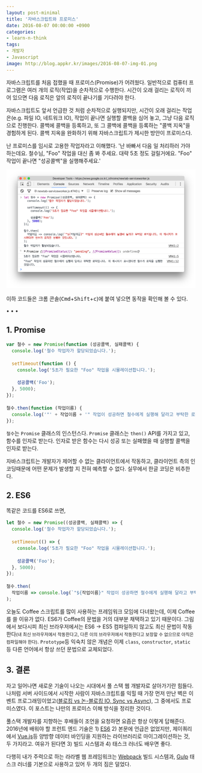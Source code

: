 ```yaml
---
layout: post-minimal
title: '자바스크립트와 프로미스' 
date: 2016-08-07 00:00:00 +0900
categories:
- learn-n-think
tags:
- 개발자
- Javascript
image: http://blog.appkr.kr/images/2016-08-07-img-01.png
---
```


자바스크립트를 처음 접했을 때 프로미스(Promise)가 어려웠다. 일반적으로 컴퓨터 프로그램은 여러 개의 로직(작업)을 순차적으로 수행한다. 시간이 오래 걸리는 로직이 끼어 있으면 다음 로직은 앞의 로직이 끝나기를 기다려야 한다. 

자바스크립트도 앞서 언급한 것 처럼 순차적으로 실행되지만, 시간이 오래 걸리는 작업은(e.g. 파일 IO, 네트워크 IO), 작업이 끝나면 실행할 콜백을 심어 놓고, 그냥 다음 로직으로 진행한다. 콜백에 콜백을 등록하고, 또 그 콜백에 콜백을 등록하는 "콜백 지옥"을 경험하게 된다. 콜백 지옥을 완화하기 위해 자바스크립트가 제시한 방안이 프로미스다. 

난 프로미스를 임시로 고용한 작업자라고 이해했다. '난 바빠서 다음 일 처리하러 가야 하는데요. 철수님, "Foo" 작업을 대신 좀 봐 주세요. 대략 5초 정도 걸릴거에요. "Foo" 작업이 끝나면 "성공콜백"을 실행해주세요.'

[![Promise](/images/2016-08-07-img-01.png)](/images/2016-08-07-img-01.png)

이하 코드들은 크롬 콘솔(<kbd>Cmd</kbd>+<kbd>Shift</kbd>+<kbd>c</kbd>)에 붙여 넣으면 동작을 확인해 볼 수 있다.

<!--more-->
<div class="spacer">• • •</div>

## 1. Promise

```javascript
var 철수 = new Promise(function (성공콜백, 실패콜백) {
  console.log('철수 작업자가 할당되었습니다.');
  
  setTimeout(function () {
    console.log('5초가 필요한 "Foo" 작업을 시뮬레이션합니다.');
    
    성공콜백('Foo');
  }, 5000);
});

철수.then(function (작업이름) {
  console.log('"' + 작업이름 + '" 작업이 성공하면 철수에게 실행해 달라고 부탁한 로직입니다. 이 메시지가 표시된다면 철수가 로직을 실행한 것입니다.');
});
```

`철수`는 `Promise` 클래스의 인스턴스다. `Promise` 클래스는 `then()` API를 가지고 있고, 함수를 인자로 받는다. 인자로 받은 함수는 다시 성공 또는 실패했을 때 실행할 콜백을 인자로 받는다. 

자바스크립트는 개발자가 제어할 수 없는 클라이언트에서 작동하고, 클라이언트 측의 인코딩때문에 어떤 문제가 발생할 지 전혀 예측할 수 없다. 실무에서 한글 코딩은 비추한다.

## 2. ES6

똑같은 코드를 ES6로 쓰면,

```javascript
let 철수 = new Promise((성공콜백, 실패콜백) => {
  console.log('철수 작업자가 할당되었습니다.');
  
  setTimeout(() => {
    console.log('5초가 필요한 "Foo" 작업을 시뮬레이션합니다.');
    
    성공콜백('Foo');
  }, 5000);
});

철수.then(
  작업이름 => console.log(`"${작업이름}" 작업이 성공하면 철수에게 실행해 달라고 부탁한 로직입니다. 이 메시지가 표시된다면 철수가 로직을 실행한 것입니다.`)
);
```

오늘도 Coffee 스크립트를 많이 사용하는 프레임워크 모임에 다녀왔는데, 이제 Coffee를 쓸 이유가 없다. ES6가 Coffee의 문법을 거의 대부분 채택하고 있기 때문이다. 그림에서 보다시피 최신 브라우저에서는 ES6 -> ES5 컴파일하지 않고도 최신 문법이 작동한다<small>(내 최신 브라우저에서 작동한다고, 다른 이의 브라우저에서 작동한다고 보장할 수 없으므로 아직은 컴파일해야 한다)</small>. `Prototype`등 익숙치 않은 개념은 이제 `class`, `constructor`, `static` 등 다른 언어에서 항상 쓰던 문법으로 교체되었다.

## 3. 결론

자고 일어나면 새로운 기술이 나오는 시대에서 풀 스택 웹 개발자로 살아가기란 힘들다. 나처럼 서버 사이드에서 시작한 사람이 자바스크립트를 익힐 때 가장 먼저 만난 벽은 이벤트 프로그래밍이었고([블로킹 vs 논-블로킹 IO, Sync vs Async](http://laravel.io/bin/zjvNv)), 그 중에서도 프로미스였다. 이 포스트는 나만의 프로미스 이해 방식을 정리한 것이다.

풀스택 개발자를 지향하는 후배들이 조언을 요청하면 요즘은 항상 이렇게 답해준다. 2016년에 배워야 할 프런트 엔드 기술은 1) [ES6](http://es6-features.org) 2) 본문에 언급은 없었지만, 제이쿼리에서 [Vue.js](http://vuejs.org/)등 양방향 데이터 바인딩을 지원하는 라이브러리로 마이그레이션하는 것, 두 가지라고. 여유가 된다면 3) 빌드 시스템과 4) 태스크 러너도 배우면 좋다. 

다행히 내가 주력으로 하는 라라벨 웹 프레임워크는 [Webpack](https://webpack.github.io/) 빌드 시스템과, [Gulp](http://gulpjs.com/) 태스크 러너를 기본으로 사용하고 있어 두 개의 짐은 덜었다.  
